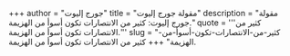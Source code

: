 +++
author = "جورج إليوت"
title = "مقولة جورج إليوت"
description = "مقولة جورج إليوت: كثير من الانتصارات تكون أسوأ من الهزيمة."
quote = '''كثير من الانتصارات تكون أسوأ من الهزيمة.'''
slug = "كثير-من-الانتصارات-تكون-أسوأ-من-الهزيمة"
+++
كثير من الانتصارات تكون أسوأ من الهزيمة.
